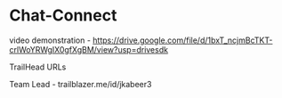 # Chat-Connect 

video demonstration - https://drive.google.com/file/d/1bxT_ncjmBcTKT-crlWoYRWgIX0gfXgBM/view?usp=drivesdk 

TrailHead URLs 

Team Lead - trailblazer.me/id/jkabeer3 




